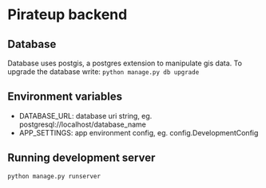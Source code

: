 # Pirateup backend

## Database

Database uses postgis, a postgres extension to manipulate gis data. To upgrade the database write: `python manage.py db upgrade`

## Environment variables

+ DATABASE_URL: database uri string, eg. postgresql://localhost/database_name
+ APP_SETTINGS: app environment config, eg. config.DevelopmentConfig


## Running development server

`python manage.py runserver`
